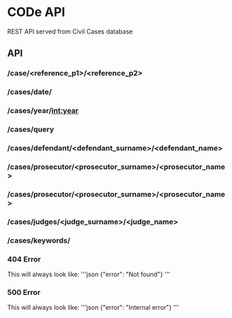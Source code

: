 # CODe API

REST API served from Civil Cases database

## API

### /case/<reference_p1>/<reference_p2>

### /cases/date/<date>

### /cases/year/<int:year>

### /cases/query

### /cases/defendant/<defendant_surname>/<defendant_name>

### /cases/prosecutor/<prosecutor_surname>/<prosecutor_name>

### /cases/prosecutor/<prosecutor_surname>/<prosecutor_name>

### /cases/judges/<judge_surname>/<judge_name>

### /cases/keywords/<keywords>

### 404 Error
This will always look like:
'''json
{"error": "Not found"}
'''

### 500 Error
This will always look like:
'''json
{"error": "Internal error"}
'''